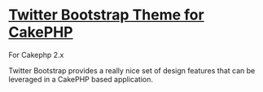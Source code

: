 [Twitter Bootstrap Theme for CakePHP](http://github.com/CesarDenis/twitter-bootstrap-theme-for-cakephp/graphs/contributors)
=================

For Cakephp 2.x

Twitter Bootstrap provides a really nice set of design features that can be leveraged in a CakePHP based application.